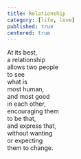 ```yaml
---
title: Relationship
category: [life, love]
published: true
centered: true
---
```

At its best,  
a relationship  
allows two people  
to see  
what is  
most human,  
and most good  
in each other,  
encouraging them  
to be that,  
and express that,  
without wanting  
or expecting  
them to change.
